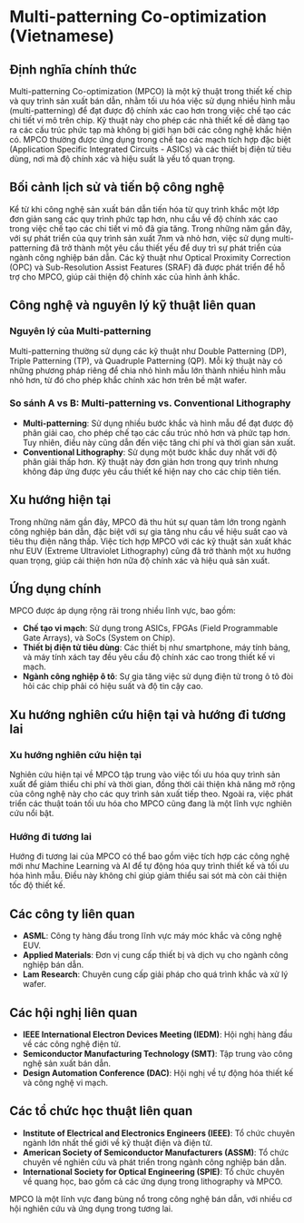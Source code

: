 # Multi-patterning Co-optimization (Vietnamese)

## Định nghĩa chính thức

Multi-patterning Co-optimization (MPCO) là một kỹ thuật trong thiết kế chip và quy trình sản xuất bán dẫn, nhằm tối ưu hóa việc sử dụng nhiều hình mẫu (multi-patterning) để đạt được độ chính xác cao hơn trong việc chế tạo các chi tiết vi mô trên chip. Kỹ thuật này cho phép các nhà thiết kế dễ dàng tạo ra các cấu trúc phức tạp mà không bị giới hạn bởi các công nghệ khắc hiện có. MPCO thường được ứng dụng trong chế tạo các mạch tích hợp đặc biệt (Application Specific Integrated Circuits - ASICs) và các thiết bị điện tử tiêu dùng, nơi mà độ chính xác và hiệu suất là yếu tố quan trọng.

## Bối cảnh lịch sử và tiến bộ công nghệ

Kể từ khi công nghệ sản xuất bán dẫn tiến hóa từ quy trình khắc một lớp đơn giản sang các quy trình phức tạp hơn, nhu cầu về độ chính xác cao trong việc chế tạo các chi tiết vi mô đã gia tăng. Trong những năm gần đây, với sự phát triển của quy trình sản xuất 7nm và nhỏ hơn, việc sử dụng multi-patterning đã trở thành một yêu cầu thiết yếu để duy trì sự phát triển của ngành công nghiệp bán dẫn. Các kỹ thuật như Optical Proximity Correction (OPC) và Sub-Resolution Assist Features (SRAF) đã được phát triển để hỗ trợ cho MPCO, giúp cải thiện độ chính xác của hình ảnh khắc.

## Công nghệ và nguyên lý kỹ thuật liên quan

### Nguyên lý của Multi-patterning

Multi-patterning thường sử dụng các kỹ thuật như Double Patterning (DP), Triple Patterning (TP), và Quadruple Patterning (QP). Mỗi kỹ thuật này có những phương pháp riêng để chia nhỏ hình mẫu lớn thành nhiều hình mẫu nhỏ hơn, từ đó cho phép khắc chính xác hơn trên bề mặt wafer.

### So sánh A vs B: Multi-patterning vs. Conventional Lithography

- **Multi-patterning**: Sử dụng nhiều bước khắc và hình mẫu để đạt được độ phân giải cao, cho phép chế tạo các cấu trúc nhỏ hơn và phức tạp hơn. Tuy nhiên, điều này cũng dẫn đến việc tăng chi phí và thời gian sản xuất.
- **Conventional Lithography**: Sử dụng một bước khắc duy nhất với độ phân giải thấp hơn. Kỹ thuật này đơn giản hơn trong quy trình nhưng không đáp ứng được yêu cầu thiết kế hiện nay cho các chip tiên tiến.

## Xu hướng hiện tại

Trong những năm gần đây, MPCO đã thu hút sự quan tâm lớn trong ngành công nghiệp bán dẫn, đặc biệt với sự gia tăng nhu cầu về hiệu suất cao và tiêu thụ điện năng thấp. Việc tích hợp MPCO với các kỹ thuật sản xuất khác như EUV (Extreme Ultraviolet Lithography) cũng đã trở thành một xu hướng quan trọng, giúp cải thiện hơn nữa độ chính xác và hiệu quả sản xuất.

## Ứng dụng chính

MPCO được áp dụng rộng rãi trong nhiều lĩnh vực, bao gồm:

- **Chế tạo vi mạch**: Sử dụng trong ASICs, FPGAs (Field Programmable Gate Arrays), và SoCs (System on Chip).
- **Thiết bị điện tử tiêu dùng**: Các thiết bị như smartphone, máy tính bảng, và máy tính xách tay đều yêu cầu độ chính xác cao trong thiết kế vi mạch.
- **Ngành công nghiệp ô tô**: Sự gia tăng việc sử dụng điện tử trong ô tô đòi hỏi các chip phải có hiệu suất và độ tin cậy cao.

## Xu hướng nghiên cứu hiện tại và hướng đi tương lai

### Xu hướng nghiên cứu hiện tại

Nghiên cứu hiện tại về MPCO tập trung vào việc tối ưu hóa quy trình sản xuất để giảm thiểu chi phí và thời gian, đồng thời cải thiện khả năng mở rộng của công nghệ này cho các quy trình sản xuất tiếp theo. Ngoài ra, việc phát triển các thuật toán tối ưu hóa cho MPCO cũng đang là một lĩnh vực nghiên cứu nổi bật.

### Hướng đi tương lai

Hướng đi tương lai của MPCO có thể bao gồm việc tích hợp các công nghệ mới như Machine Learning và AI để tự động hóa quy trình thiết kế và tối ưu hóa hình mẫu. Điều này không chỉ giúp giảm thiểu sai sót mà còn cải thiện tốc độ thiết kế.

## Các công ty liên quan

- **ASML**: Công ty hàng đầu trong lĩnh vực máy móc khắc và công nghệ EUV.
- **Applied Materials**: Đơn vị cung cấp thiết bị và dịch vụ cho ngành công nghiệp bán dẫn.
- **Lam Research**: Chuyên cung cấp giải pháp cho quá trình khắc và xử lý wafer.

## Các hội nghị liên quan

- **IEEE International Electron Devices Meeting (IEDM)**: Hội nghị hàng đầu về các công nghệ điện tử.
- **Semiconductor Manufacturing Technology (SMT)**: Tập trung vào công nghệ sản xuất bán dẫn.
- **Design Automation Conference (DAC)**: Hội nghị về tự động hóa thiết kế và công nghệ vi mạch.

## Các tổ chức học thuật liên quan

- **Institute of Electrical and Electronics Engineers (IEEE)**: Tổ chức chuyên ngành lớn nhất thế giới về kỹ thuật điện và điện tử.
- **American Society of Semiconductor Manufacturers (ASSM)**: Tổ chức chuyên về nghiên cứu và phát triển trong ngành công nghiệp bán dẫn.
- **International Society for Optical Engineering (SPIE)**: Tổ chức chuyên về quang học, bao gồm cả các ứng dụng trong lithography và MPCO.

MPCO là một lĩnh vực đang bùng nổ trong công nghệ bán dẫn, với nhiều cơ hội nghiên cứu và ứng dụng trong tương lai.
